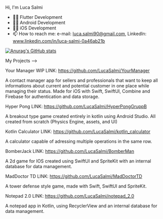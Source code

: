 
Hi, I'm Luca Salmi

- :running_man: Flutter Development
- :running_man: Android Development
- :running_man: iOS Development
- 📫 How to reach me: e-mail: luca.salmi90@gmail.com, LinkedIn: www.linkedin.com/in/luca-salmi-0a46ab21b


[![Anurag's GitHub stats](https://github-readme-stats.vercel.app/api?username=LucaSalmi&theme=merko)](https://github.com/anuraghazra/github-readme-stats)

My Projects -->

Your Manager WIP  LINK: https://github.com/LucaSalmi/YourManager

A contact manager app for sellers and professionals that want to keep all informations about current and potential customer in one place while managing their status.
Made for iOS with Swift, SwiftUI, Combine and Firebase for authentication and data storage.

Hyper Pong  LINK: https://github.com/LucaSalmi/HyperPongGruppB

A breakout type game created entirely in kotlin using Android Studio.
All created from scratch (Physics Engine, assets, and UI)

Kotlin Calculator  LINK: https://github.com/LucaSalmi/kotlin_calculator

A calculator capable of adressing multiple operations in the same row.

BomberJack LINK: https://github.com/LucaSalmi/BomberMan

A 2d game for IOS created using SwiftUI and SpriteKit with an internal database for data management.

MadDoctor TD LINK: https://github.com/LucaSalmi/MadDoctorTD

A tower defense style game, made with Swift, SwiftUI and SpriteKit.

Notepad 2.0  LINK: https://github.com/LucaSalmi/notepad_2.0

A notepad app in Kotlin, using RecyclerView and an internal database for data management.
